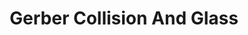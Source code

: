 ---
title: "Gerber Collision And Glass"
url: /naperville/gerber-collision-and-glass/
shop: car repair
---